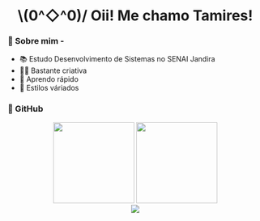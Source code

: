 <h1 align="center"> \(0^◇^0)/ Oii! Me chamo Tamires! </h1>


### 👻 Sobre mim - 
- 📚 Estudo Desenvolvimento de Sistemas no SENAI Jandira 
- 👨‍💻 Bastante criativa
- 🔎 Aprendo rápido
- 🌟 Estilos váriados

### 👿 GitHub
<div style="display: inline_block" align="center">
  <img height="160em" src="https://github-readme-stats.vercel.app/api?username=oRdv&show_icons=true&theme=synthwave&include_all_commits=true&count_private=true"/>
  <img height="160em" src="https://github-readme-stats.vercel.app/api/top-langs/?username=oRdv&layout=compact&langs_count=7&theme=synthwave"/>
</div>

<div align="center">
<img src="https://github.com/oRdv/oRdv/blob/output/github-contribution-grid-snake.svg">
</div>
